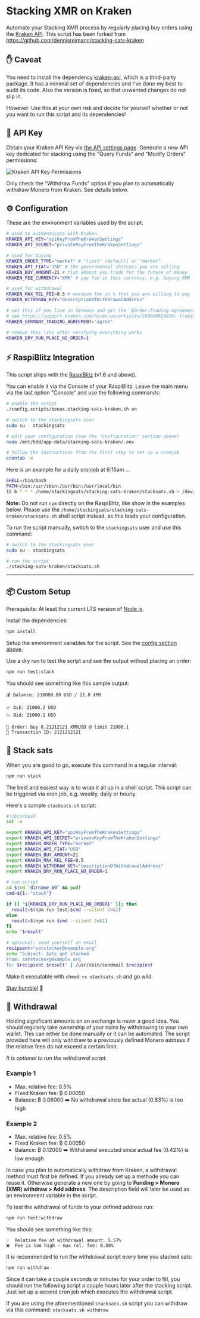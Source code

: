 # Stacking XMR on Kraken

Automate your Stacking XMR process by regularly placing buy orders using the [Kraken API](https://www.kraken.com/features/api).
This script has been forked from https://github.com/dennisreimann/stacking-sats-kraken

## ✋ Caveat

You need to install the dependency [kraken-api](https://github.com/nothingisdead/npm-kraken-api), which is a third-party package.
It has a minimal set of dependencies and I've done my best to audit its code.
Also the version is fixed, so that unwanted changes do not slip in.

However: Use this at your own risk and decide for yourself whether or not you want to run this script and its dependencies!

## 🔑 API Key

Obtain your Kraken API Key via [the API settings page](https://www.kraken.com/u/settings/api).
Generate a new API key dedicated for stacking using the "Query Funds" and "Modify Orders" permissions:

![Kraken API Key Permissions](./api-permissions.png)

Only check the "Withdraw Funds" option if you plan to automatically withdraw Monero from Kraken.
See details below.

## ⚙️ Configuration

These are the environment variables used by the script:

```sh
# used to authenticate with Kraken
KRAKEN_API_KEY="apiKeyFromTheKrakenSettings"
KRAKEN_API_SECRET="privateKeyFromTheKrakenSettings"

# used for buying
KRAKEN_ORDER_TYPE="market" # "limit" (default) or "market"
KRAKEN_API_FIAT="USD" # the governmental shitcoin you are selling
KRAKEN_BUY_AMOUNT=21 # fiat amount you trade for the future of money
KRAKEN_FEE_CURRENCY="XMR" # pay fee in this currency, e.g. buying XMR for USD and paying fee in XMR

# used for withdrawal
KRAKEN_MAX_REL_FEE=0.5 # maximum fee in % that you are willing to pay
KRAKEN_WITHDRAW_KEY="descriptionOfWithdrawalAddress"

# set this if you live in Germany and get the 'EOrder:Trading agreement required' error
# see https://support.kraken.com/hc/en-us/articles/360000920026--Trading-agreement-required-error-for-German-residents
KRAKEN_GERMANY_TRADING_AGREEMENT="agree"

# remove this line after verifying everything works
KRAKEN_DRY_RUN_PLACE_NO_ORDER=1
```

## ⚡️ RaspiBlitz Integration

This script ships with the [RaspiBlitz](https://github.com/rootzoll/raspiblitz) (v1.6 and above).

You can enable it via the Console of your RaspiBlitz.
Leave the main menu via the last option "Console" and use the following commands:

```sh
# enable the script
./config.scripts/bonus.stacking-sats-kraken.sh on

# switch to the stackingsats user
sudo su - stackingsats

# edit your configuration (see the "Configuration" section above)
nano /mnt/hdd/app-data/stacking-sats-kraken/.env

# follow the instructions from the first step to set up a cronjob
crontab -e
```

Here is an example for a daily cronjob at 6:15am ...

```sh
SHELL=/bin/bash
PATH=/bin:/usr/sbin:/usr/bin:/usr/local/bin
15 6 * * * /home/stackingsats/stacking-sats-kraken/stacksats.sh > /dev/null 2>&1
```

**Note:** Do not run `npm` directly on the RaspiBlitz, like show in the examples below.
Please use the `/home/stackingsats/stacking-sats-kraken/stacksats.sh` shell script instead, as this loads your configuration.

To run the script manually, switch to the `stackingsats` user and use this command:

```sh
# switch to the stackingsats user
sudo su - stackingsats

# run the script
./stacking-sats-kraken/stacksats.sh
```

- - -

## 📦 Custom Setup

Prerequisite: At least the current LTS version of [Node.js](https://nodejs.org/).

Install the dependencies:

```sh
npm install
```

Setup the environment variables for the script.
See the [config section above](#-configuration).

Use a dry run to test the script and see the output without placing an order:

```sh
npm run test:stack
```

You should see something like this sample output:

```text
💰 Balance: 210000.00 USD / 21.0 XMR

📈 Ask: 21000.2 USD
📉 Bid: 21000.1 USD

💸 Order: buy 0.21212121 XMRUSD @ limit 21000.1
📎 Transaction ID: 2121212121
```

## 🤑 Stack sats

When you are good to go, execute this command in a regular interval:

```sh
npm run stack
```

The best and easiest way is to wrap it all up in a shell script.
This script can be triggered via cron job, e.g. weekly, daily or hourly.

Here's a sample `stacksats.sh` script:

```sh
#!/bin/bash
set -e

export KRAKEN_API_KEY="apiKeyFromTheKrakenSettings"
export KRAKEN_API_SECRET="privateKeyFromTheKrakenSettings"
export KRAKEN_ORDER_TYPE="market"
export KRAKEN_API_FIAT="USD"
export KRAKEN_BUY_AMOUNT=21
export KRAKEN_MAX_REL_FEE=0.5
export KRAKEN_WITHDRAW_KEY="descriptionOfWithdrawalAddress"
export KRAKEN_DRY_RUN_PLACE_NO_ORDER=1

# run script
cd $(cd `dirname $0` && pwd)
cmd=${1:-"stack"}

if [[ "${KRAKEN_DRY_RUN_PLACE_NO_ORDER}" ]]; then
  result=$(npm run test:$cmd --silent 2>&1)
else
  result=$(npm run $cmd --silent 2>&1)
fi
echo "$result"

# optional: send yourself an email
recipient="satstacker@example.org"
echo "Subject: Sats got stacked
From: satstacker@example.org
To: $recipient $result" | /usr/sbin/sendmail $recipient
```

Make it executable with `chmod +x stacksats.sh` and go wild.

[Stay humble!](https://twitter.com/matt_odell/status/1117222441867194374) 🙏

## 🔑 Withdrawal

Holding significant amounts on an exchange is never a good idea.
You should regularly take ownership of your coins by withdrawing to your own wallet.
This can either be done manually or it can be automated.
The script provided here will only withdraw to a previously defined Monero address if the relative fees do not exceed a certain limit.

*It is optional to run the withdrawal script.*

### Example 1

- Max. relative fee: 0.5%
- Fixed Kraken fee: ₿ 0.00050
- Balance: ₿ 0.06000
➡️ No withdrawal since fee actual (0.83%) is too high

### Example 2

- Max. relative fee: 0.5%
- Fixed Kraken fee: ₿ 0.00050
- Balance: ₿ 0.12000
➡️ Withdrawal executed since actual fee (0.42%) is low enough

In case you plan to automatically withdraw from Kraken, a withdrawal method must first be defined.
If you already set up a methode you can reuse it.
Otherwise generate a new one by going to **Funding > Monero (XMR) withdraw > Add address**.
The description field will later be used as an environment variable in the script.

To test the withdrawal of funds to your defined address run:

```sh
npm run test:withdraw
```

You should see something like this:

```text
💡  Relative fee of withdrawal amount: 5.57%
❌  Fee is too high – max rel. fee: 0.50%
```

It is recommended to run the withdrawal script every time you stacked sats:

```sh
npm run withdraw
```

Since it can take a couple seconds or minutes for your order to fill, you should run the following script a couple hours later after the stacking script.
Just set up a second cron job which executes the withdrawal script.

If you are using the aforementioned `stacksats.sh` script you can withdraw via this command:
`stacksats.sh withdraw`
